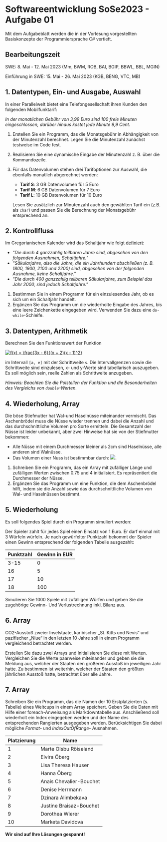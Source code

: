 # Softwareentwicklung SoSe2023 - Aufgabe 01

Mit dem Aufgabeblatt werden die in der Vorlesung vorgestellten Basiskonzepte der Programmiersprache C# vertieft.

## Bearbeitungszeit

SWE: 8. Mai - 12. Mai 2023 (Mm, BWM, ROB, BAI, BGIP, BBWL, BBL, MGIN)

Einführung in SWE: 15. Mai - 26. Mai 2023 (KGB, BENG, VTC, MB)


## 1. Datentypen, Ein- und Ausgabe, Auswahl

In einer Parallelwelt bietet eine Telefongesellschaft ihren Kunden den folgenden Mobilfunktarif:

*In der monatlichen Gebühr von 3,99 Euro sind 100 freie Minuten eingeschlossen, darüber hinaus kostet jede Minute 9,9 Cent.*

1. Erstellen Sie ein Programm, das die Monatsgebühr in Abhängigkeit von der Minutenzahl berechnet. Legen Sie die Minutenzahl zunächst testweise im Code fest.

2. Realisieren Sie eine dynamische Eingabe der Minutenzahl z. B. über die Kommandozeile.

3. Für das Datenvolumen stehen drei Tarifoptionen zur Auswahl, die ebenfalls monatlich abgerechnet werden:

    - **Tarif S**: 3 GB Datenvolumen für 5 Euro
    - **Tarif M**: 6 GB Datenvolumen für 7 Euro
    - **Tarif L**: 10 GB Datenvolumen für 10 Euro

    Lesen Sie zusätzlich zur Minutenzahl auch den gewählten Tarif ein (z.B. als `char`) und passen Sie die Berechnung der Monatsgebühr entsprechend an.

## 2. Kontrollfluss

Im Gregorianischen Kalender wird das Schaltjahr wie folgt [definiert](https://de.wikipedia.org/wiki/Schaltjahr#Gregorianischer_Kalender):

 - *"Die durch 4 ganzzahlig teilbaren Jahre sind, abgesehen von den folgenden Ausnahmen, Schaltjahre."*
 - *"Säkularjahre, also die Jahre, die ein Jahrhundert abschließen (z. B. 1800, 1900, 2100 und 2200) sind, abgesehen von der folgenden Ausnahme, keine Schaltjahre."*
 - *"Die durch 400 ganzzahlig teilbaren Säkularjahre, zum Beispiel das Jahr 2000, sind jedoch Schaltjahre."*

1. Bestimmen Sie in einem Programm für ein einzulesendes Jahr, ob es sich um ein Schaltjahr handelt.
2. Ergänzen Sie das Programm um die wiederholte Eingabe des Jahres, bis eine leere Zeichenkette eingegeben wird.
   Verwenden Sie dazu eine `do-while`-Schleife.

## 3. Datentypen, Arithmetik

Berechnen Sie den Funktionswert der Funktion

<a href="https://www.codecogs.com/eqnedit.php?latex=f(x)&space;=&space;\frac{3x&space;-&space;6}{(x&space;&plus;&space;2)(x&space;-&space;1)^2}" target="_blank"><img src="https://latex.codecogs.com/gif.latex?f(x)&space;=&space;\frac{3x&space;-&space;6}{(x&space;&plus;&space;2)(x&space;-&space;1)^2}" title="f(x) = \frac{3x - 6}{(x + 2)(x - 1)^2}" /></a>

im Intervall `[a, e]` mit der Schrittweite `s`.
Die Intervallgrenzen sowie die Schrittweite sind einzulesen, x- und y-Werte sind tabellarisch auszugeben.
Es soll möglich sein, reelle Zahlen als Schrittweite anzugeben.

*Hinweis: Beachten Sie die Polstellen der Funktion und die Besonderheiten des Vergleichs von `double`-Werten.*

## 4. Wiederholung, Array

Die böse Stiefmutter hat Wal-und Haselnüsse miteinander vermischt.
Das Aschenbrödel muss die Nüsse wieder trennen und dabei die Anzahl und das durchschnittliche Volumen pro Sorte ermitteln.
Die Gesamtzahl der Nüsse ist leider unbekannt, aber zwei Hinweise hat sie von der Stiefmutter bekommen:

 - Alle Nüsse mit einem Durchmesser kleiner als 2cm sind Haselnüsse, alle anderen sind Walnüsse.
 - Das Volumen einer Nuss ist bestimmbar durch: <img src="https://render.githubusercontent.com/render/math?math=V = \frac{1}{6} \pi d^3">.

1. Schreiben Sie ein Programm, das ein Array mit zufälliger Länge und zufälligen Werten zwischen 0.75 und 4 initialisiert.
   Es repräsentiert die Durchmesser der Nüsse.
2. Ergänzen Sie das Programm um eine Funktion, die dem Aschenbrödel hilft, indem sie die Anzahl sowie das durchschnittliche Volumen von Wal- und Haselnüssen bestimmt.

## 5. Wiederholung

Es soll folgendes Spiel durch ein Programm simuliert werden:

Der Spieler zahlt für jedes Spiel einen Einsatz von 1 Euro.
Er darf einmal mit 3 Würfeln würfeln.
Je nach gewürfelter Punktzahl bekommt der Spieler einen Gewinn entsprechend der folgenden Tabelle ausgezahlt:

Punktzahl | Gewinn in EUR
---       | ---
3-15      | 0
16        | 5
17        | 10
18        | 100

Simulieren Sie 1000 Spiele mit zufälligen Würfen und geben Sie die zugehörige Gewinn- Und Verlustrechnung inkl. Bilanz aus.

## 6. Array

CO2-Ausstoß zweier Inselstaate, karibischer „St. Kitts und Nevis“ und pazifischer „Niue“ in den letzten 10 Jahre soll in einem Programm vergleichend betrachtet werden.

Erstellen Sie dazu zwei Arrays und Initialisieren Sie diese mit Werten. Vergleichen Sie die Werte paarweise miteinander und geben sie die Meldung aus, welcher der Staaten den größeren Ausstoß im jeweiligen Jahr hatte.
Zu bestimmen ist weiterhin, welcher der Staaten den größten jährlichen Ausstoß hatte, betrachtet über alle Jahre.

## 7. Array

Schreiben Sie ein Programm, das die Namen der 10 Erstplatzierten (s. Tabelle) eines Weltcups in einem Array speichert. Geben Sie die Daten mit Hilfe einer foreach-Anweisung als Markdowntabelle aus. Anschließend soll wiederholt ein Index eingegeben werden und der Name des entsprechenden Rangierten ausgegeben werden. Berücksichtigen Sie dabei mögliche *Format-* und *IndexOutOfRange-* Ausnahmen.

Platzierung | Name
---- | ---------------------------
1	 | Marte Olsbu Röiseland
2	 | Elvira Öberg
3	 | Lisa Theresa Hauser 
4	 | Hanna Öberg
5	 | Anais Chevalier-Bouchet
6	 | Denise Herrmann 
7	 | Dzinara Alimbekava
8	 | Justine Braisaz-Bouchet
9	 | Dorothea Wierer
10 | Marketa Davidova


**Wir sind auf Ihre Lösungen gespannt!**
